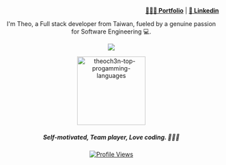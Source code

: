 <div align="right">
    <p>
        <a href="https://github.com/theoch3n" target="_blank"><b>👨🏻‍💻 Portfolio</b></a> |
        <!--<a href="https://github.com/theoch3n" target="_blank"><b>📓 Blog</b></a> | -->
        <a href="https://www.linkedin.com/in/theoch3n" target="_blank"><b>🧳 Linkedin</b></a>
        <!-- <a href="https://github.com/theoch3n" target="_blank"><b>📜 Resume</b></a> | -->
        <!--<a href="https://github.com/theoch3n" target="_blank"><b>📠 Medium</b></a> -->
    </p>
</div>

<p align="center">
I'm Theo, a Full stack developer from Taiwan, fueled by a genuine passion for Software Engineering 💻.
</p>

<p align="center">
	<a href="https://skillicons.dev">
		<img src="https://skillicons.dev/icons?i=cs,dotnet,go,js,ts,vue,react,py,postgres,vite,git" />
	</a>
</p>

<p align="center">
	<img 
		height="160px" 
		src="https://github-readme-stats.vercel.app/api?username=theoch3n&theme=ayu-mirage&show_icons=true&hide_border=true&count_private=true"
		alt="theoch3n-top-progamming-languages" />
</p>

<div align="center">
	<h5>Self-motivated, Team player,
	Love coding. 👨🏻‍💻</h5>
	<a 
		href="https://github.com/antonkomarev/github-profile-views-counter" target="_blank">
		<img 
			src="https://komarev.com/ghpvc/?username=theoch3n&style=for-the-badge" 
			alt="Profile Views"/>
	</a>
	<!-- <a 
		href="https://wakatime.com/@de962691-c66a-4501-860f-eb122ac6ea13" 
		target="_blank">
		<img 
			src="https://wakatime.com/badge/user/de962691-c66a-4501-860f-eb122ac6ea13.svg?style=for-the-badge" 
			alt="Total time coded since May 10 2023" />
	</a> -->
</div>
